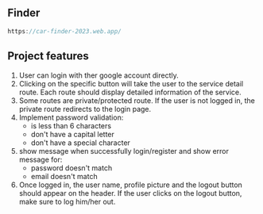 ## Finder

```javascript
https://car-finder-2023.web.app/
```

## Project features

1. User can login with ther google account directly.
2. Clicking on the specific button will take the user to the service detail route. Each route should display detailed information of the service.
3. Some routes are private/protected route. If the user is not logged in, the private route redirects to the login page.
4. Implement password validation:
    - is less than 6 characters
    - don't have a capital letter
    - don't have a special character
5. show message when successfully login/register and show error message for:
    - password doesn't match
    - email doesn't match
6. Once logged in, the user name, profile picture and the logout button should appear on the header. If the user clicks on the logout button, make sure to log him/her out.
